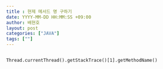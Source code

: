 ```yaml
---
title : 현제 메서드 명 구하기
date: YYYY-MM-DD HH:MM:SS +09:00
author: 배현호
layout: post
categories: ["JAVA"]
tags: [""]
---
```

<pre>
<code>
Thread.currentThread().getStackTrace()[1].getMethodName()
</code>
</pre>

